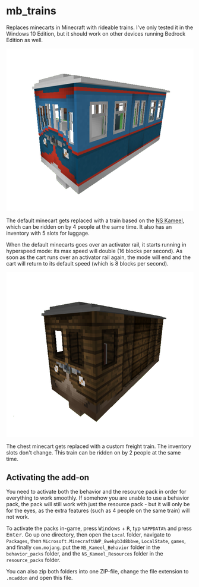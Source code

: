 # mb_trains
Replaces minecarts in Minecraft with rideable trains. I've only tested it in the Windows 10 Edition, but it should work on other devices running Bedrock Edition as well.

![Minecart replacement](https://github.com/FreekBes/mb_trains/blob/master/imgs/better_minecarts.png "Minecart replacement")

The default minecart gets replaced with a train based on the [NS Kameel](https://nl.wikipedia.org/wiki/Kameel_(spoorwegmaterieel)), which can be ridden on by 4 people at the same time. It also has an inventory with 5 slots for luggage.

When the default minecarts goes over an activator rail, it starts running in hyperspeed mode: its max speed will double (16 blocks per second). As soon as the cart runs over an activator rail again, the mode will end and the cart will return to its default speed (which is 8 blocks per second).

![Minecart with Chest replacement](https://github.com/FreekBes/mb_trains/blob/master/imgs/better_minecarts_freight.png "Minecart with Chest replacement")

The chest minecart gets replaced with a custom freight train. The inventory slots don't change. This train can be ridden on by 2 people at the same time.

## Activating the add-on
You need to activate both the behavior and the resource pack in order for everything to work smoothly. If somehow you are unable to use a behavior pack, the pack will still work with just the resource pack - but it will only be for the eyes, as the extra features (such as 4 people on the same train) will not work.

To activate the packs in-game, press <kbd>Windows</kbd> + <kbd>R</kbd>, typ `%APPDATA%` and press <kbd>Enter</kbd>. Go up one directory, then open the `Local` folder, navigate to `Packages`, then `Microsoft.MinecraftUWP_8wekyb3d8bbwe`, `LocalState`, `games`, and finally `com.mojang`. put the `NS_Kameel_Behavior` folder in the `behavior_packs` folder, and the `NS_Kameel_Resources` folder in the `resource_packs` folder.

You can also zip both folders into one ZIP-file, change the file extension to `.mcaddon` and open this file.
